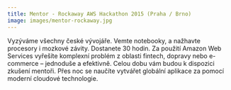 ```yaml
---
title: Mentor - Rockaway AWS Hackathon 2015 (Praha / Brno)
image: images/mentor-rockaway.jpg
---
```


Vyzýváme všechny české vývojáře. Vemte notebooky, a nažhavte procesory i mozkové závity. Dostanete 30 hodin.
  Za použití Amazon Web Services vyřešíte komplexní problém z oblasti fintech, dopravy nebo e-commerce – jednoduše a efektivně.
  Celou dobu vám budou k dispozici zkušení mentoři. Přes noc se naučíte vytvářet globální aplikace za pomocí moderní cloudové technologie.
